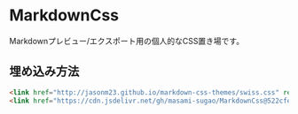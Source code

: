 # MarkdownCss
Markdownプレビュー/エクスポート用の個人的なCSS置き場です。

## 埋め込み方法

```html
<link href="http://jasonm23.github.io/markdown-css-themes/swiss.css" rel="stylesheet"></link>
<link href="https://cdn.jsdelivr.net/gh/masami-sugao/MarkdownCss@522cfe/Markdown2.css" rel="stylesheet"></link>
```
